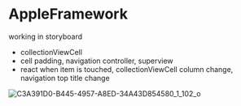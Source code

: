 # AppleFramework
working in storyboard

- collectionViewCell
- cell padding, navigation controller, superview
- react when item is touched, collectionViewCell column change, navigation top title change

![C3A391D0-B445-4957-A8ED-34A43D854580_1_102_o](https://github.com/tony-yun/AppleFramework/assets/96409645/4aeafd71-0a13-4c4e-8a52-1c683159c7d9)
